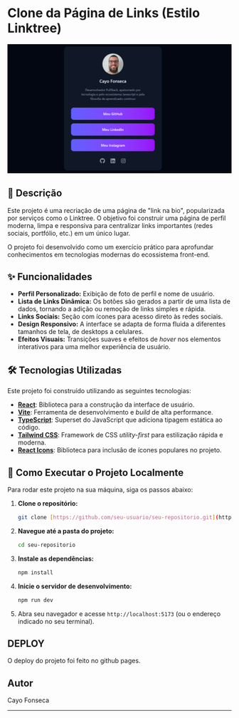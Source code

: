 # Clone da Página de Links (Estilo Linktree)

![Print da página](vite-project/src/assets/screenshot.png)

## 📝 Descrição

Este projeto é uma recriação de uma página de "link na bio", popularizada por serviços como o Linktree. O objetivo foi construir uma página de perfil moderna, limpa e responsiva para centralizar links importantes (redes sociais, portfólio, etc.) em um único lugar.

O projeto foi desenvolvido como um exercício prático para aprofundar conhecimentos em tecnologias modernas do ecossistema front-end.

## ✨ Funcionalidades

-   **Perfil Personalizado:** Exibição de foto de perfil e nome de usuário.
-   **Lista de Links Dinâmica:** Os botões são gerados a partir de uma lista de dados, tornando a adição ou remoção de links simples e rápida.
-   **Links Sociais:** Seção com ícones para acesso direto às redes sociais.
-   **Design Responsivo:** A interface se adapta de forma fluida a diferentes tamanhos de tela, de desktops a celulares.
-   **Efeitos Visuais:** Transições suaves e efeitos de _hover_ nos elementos interativos para uma melhor experiência de usuário.

## 🛠️ Tecnologias Utilizadas

Este projeto foi construído utilizando as seguintes tecnologias:

-   **[React](https://react.dev/)**: Biblioteca para a construção da interface de usuário.
-   **[Vite](https://vitejs.dev/)**: Ferramenta de desenvolvimento e _build_ de alta performance.
-   **[TypeScript](https://www.typescriptlang.org/)**: Superset do JavaScript que adiciona tipagem estática ao código.
-   **[Tailwind CSS](https://tailwindcss.com/)**: Framework de CSS _utility-first_ para estilização rápida e moderna.
-   **[React Icons](https://react-icons.github.io/react-icons/)**: Biblioteca para inclusão de ícones populares no projeto.

## 🚀 Como Executar o Projeto Localmente

Para rodar este projeto na sua máquina, siga os passos abaixo:

1.  **Clone o repositório:**

    ```bash
    git clone [https://github.com/seu-usuario/seu-repositorio.git](https://github.com/seu-usuario/seu-repositorio.git)
    ```

2.  **Navegue até a pasta do projeto:**

    ```bash
    cd seu-repositorio
    ```

3.  **Instale as dependências:**

    ```bash
    npm install
    ```

4.  **Inicie o servidor de desenvolvimento:**

    ```bash
    npm run dev
    ```

5.  Abra seu navegador e acesse `http://localhost:5173` (ou o endereço indicado no seu terminal).

## DEPLOY

O deploy do projeto foi feito no github pages.

## Autor

Cayo Fonseca

---
